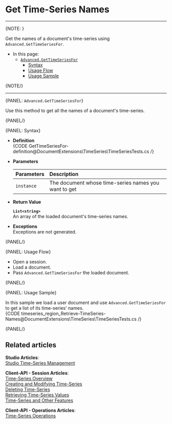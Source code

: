 ﻿# Get Time-Series Names

---

{NOTE: }

Get the names of a document's time-series using 
`Advanced.GetTimeSeriesFor`.  

* In this page:  
   * [`Advanced.GetTimeSeriesFor`](../../../../../document-extensions/timeseries/client-api/session-methods/get-ts-data/get-ts-names#advanced.gettimeseriesfor)  
      * [Syntax](../../../../../document-extensions/timeseries/client-api/session-methods/get-ts-data/get-ts-names#syntax)  
      * [Usage Flow](../../../../../document-extensions/timeseries/client-api/session-methods/get-ts-data/get-ts-names#usage-flow)  
      * [Usage Sample](../../../../../document-extensions/timeseries/client-api/session-methods/get-ts-data/get-ts-names#usage-sample)  

{NOTE/}

---

{PANEL: `Advanced.GetTimeSeriesFor`}

Use this method to get all the names of a document's time-series.  

{PANEL/}

{PANEL: Syntax}

* **Definition**  
  {CODE GetTimeSeriesFor-definition@DocumentExtensions\TimeSeries\TimeSeriesTests.cs /}

* **Parameters**  

    | Parameters | Description |
    |:-------------|:-------------|
    | `instance` | The document whose time-series names you want to get |

* **Return Value**  
     
     **`List<string>`**  
     An array of the loaded document's time-series names.  

* **Exceptions**  
  Exceptions are not generated.  

{PANEL/}

{PANEL: Usage Flow}

* Open a session.  
* Load a document.  
* Pass `Advanced.GetTimeSeriesFor` the loaded document.  

{PANEL/}

{PANEL: Usage Sample}

In this sample we load a user document and use `Advanced.GetTimeSeriesFor` 
to get a list of its time-series' names.  
{CODE timeseries_region_Retrieve-TimeSeries-Names@DocumentExtensions\TimeSeries\TimeSeriesTests.cs /}  

{PANEL/}

## Related articles
**Studio Articles**:  
[Studio Time-Series Management]()  

**Client-API - Session Articles**:  
[Time-Series Overview]()  
[Creating and Modifying Time-Series]()  
[Deleting Time-Series]()  
[Retrieving Time-Series Values]()  
[Time-Series and Other Features]()  

**Client-API - Operations Articles**:  
[Time-Series Operations]()  

